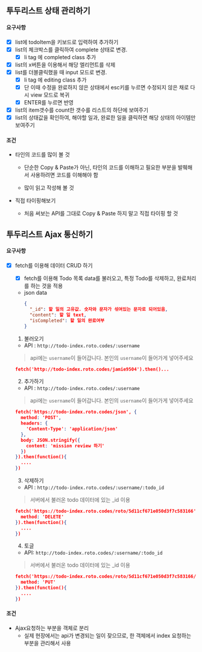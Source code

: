 ## 투두리스트 상태 관리하기

#### 요구사항
- [x] list에 todoItem을 키보드로 입력하여 추가하기
- [x] list의 체크박스를 클릭하여 complete 상태로 변경.
  - [x] li tag 에 completed class 추가
- [x] list의 x버튼을 이용해서 해당 엘리먼트를 삭제
- [x] list를 더블클릭했을 때 input 모드로 변경.
  - [x] li tag 에 editing class 추가
  - [x] 단 이때 수정을 완료하지 않은 상태에서 esc키를 누르면 수정되지 않은 채로 다시 view 모드로 복귀
  - [x] ENTER를 누르면 반영
- [x] list의 item갯수를 count한 갯수를 리스트의 하단에 보여주기
- [x] list의 상태값을 확인하여, 해야할 일과, 완료한 일을 클릭하면 해당 상태의 아이템만 보여주기

#### 조건

- 타인의 코드를 많이 볼 것

  - 단순한 Copy & Paste가 아닌, 타인의 코드를 이해하고 필요한 부분을 발췌해서 사용하려면 코드를 이해해야 함
  
  - 많이 읽고 작성해 볼 것

- 직접 타이핑해보기

  - 처음 써보는 API를 그대로 Copy & Paste 하지 말고 직접 타이핑 할 것

## 투두리스트 Ajax 통신하기

#### 요구사항
- [x] fetch를 이용해 데이터 CRUD 하기
  - [x] fetch를 이용해 Todo 목록 data를 불러오고, 특정 Todo를 삭제하고, 완료처리를 하는 것을 적용
  - json data
    ```json
    {
      "_id": 할 일의 고유값. 숫자와 문자가 섞여있는 문자로 되어있음,
      "content": 할 일 text,
      "isCompleted": 할 일의 완료여부
    }
    ```
    
  1. 불러오기
    - API : `http://todo-index.roto.codes/:username`
    > api에는 `username`이 들어갑니다. 본인의 `username`이 들어가게 넣어주세요

    ``` json
    fetch('http://todo-index.roto.codes/jamie9504').then()...
    ```

  2. 추가하기
    - API : `http://todo-index.roto.codes/:username`
    > api에는 `username`이 들어갑니다. 본인의 `username`이 들어가게 넣어주세요
    
    ``` json
    fetch('https://todo-index.roto.codes/json', {
      method: 'POST',
      headers: {
        'Content-Type': 'application/json'
      },
      body: JSON.stringify({
        content: 'mission review 하기'
      })
    }).then(function(){
      ....
    })
    ```
  
  3. 삭제하기
    - API : `http://todo-index.roto.codes/:username/:todo_id`
    > 서버에서 불러온 todo 데이터에 있는 _id 이용

    ``` json
    fetch('https://todo-index.roto.codes/roto/5d11cf671e050d3f7c583166', {
      method: 'DELETE'
    }).then(function(){
      ....
    })
    ```
  
  4. 토글 
    - API: `http://todo-index.roto.codes/:username/:todo_id`
    > 서버에서 불러온 todo 데이터에 있는 _id 이용
      
    ``` json
    fetch('https://todo-index.roto.codes/roto/5d11cf671e050d3f7c583166/toggle', {
      method: 'PUT'
    }).then(function(){
      ....
    })
    ```

#### 조건
- Ajax요청하는 부분을 객체로 분리
  - 실제 현장에서는 api가 변경되는 일이 잦으므로, 한 객체에서 index 요청하는 부분을 관리해서 사용
